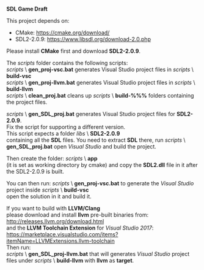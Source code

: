 **SDL Game Draft**

This project depends on:
- CMake: https://cmake.org/download/
- SDL2-2.0.9: https://www.libsdl.org/download-2.0.php

Please install **CMake** first and download **SDL2-2.0.9**.

The *scripts* folder contains the following scripts:  
*scripts* \ **gen_proj-vsc.bat** generates Visual Studio project files in *scripts* \ **build-vsc**  
*scripts* \ **gen_proj-llvm.bat** generates Visual Studio project files in *scripts* \ **build-llvm**  
*scripts* \ **clean_proj.bat** cleans up *scripts* \ **build-%%%** folders containing the project files.  

*scripts* \ **gen_SDL_proj.bat** generates Visual Studio project files for **SDL2-2.0.9**.  
Fix the script for supporting a different version.  
This script expects a folder 
*libs* \ **SDL2-2.0.9**   
containing all the **SDL** files.
You need to extract **SDL** there, run *scripts* \ **gen_SDL_proj.bat** open *Visual Studio* and build the project.

Then create the folder:
*scripts* \ **app**  
(it is set as working directory by cmake)
and copy the **SDL2.dll** file in it after the SDL2-2.0.9 is built.

You can then run:
*scripts* \ **gen_proj-vsc.bat**
to generate the *Visual Studio* project inside *scripts* \ **build-vsc**  
open the solution in it and build it.


If you want to build with **LLVM/Clang**  
please download and install **llvm** pre-built binaries from:  
http://releases.llvm.org/download.html  
and the **LLVM Toolchain Extension** for *Visual Studio 2017*:  
https://marketplace.visualstudio.com/items?itemName=LLVMExtensions.llvm-toolchain  
Then run:  
*scripts* \ **gen_SDL_proj-llvm.bat** that will generates *Visual Studio* project files under
*scripts* \ **build-llvm** with **llvm** as **target**.
